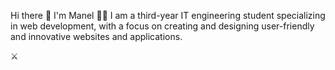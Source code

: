  Hi there  👋  I'm Manel 👩‍💻
I am a third-year IT engineering student specializing in web development, with a focus on creating and designing user-friendly and innovative websites and applications.

:crossed_swords:
<!--
**Manel007/Manel007** is a ✨ _special_ ✨ repository because its `README.md` (this file) appears on your GitHub profile.

Here are some ideas to get you started:

- 🔭 I’m currently working on ...
- 🌱 I’m currently learning ...
- 👯 I’m looking to collaborate on ...
- 🤔 I’m looking for help with ...
- 💬 Ask me about ...
- 📫 How to reach me: ...
- 😄 Pronouns: ...
- ⚡ Fun fact: ...
-->
